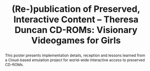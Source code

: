 ---
abstract: This poster presents implementation details, reception and lessons learned
  from a Cloud-based emulation project for world-wide interactive access to preserved
  CD-ROMs.
creators:
- Espenschied, Dragan
- Valizada, Isgandar
- Stobbe, Oleg
- Liebetraut, Thomas
- Rechert, Klaus
date: null
document_url: https://services.phaidra.univie.ac.at/api/object/o:429586/download
grand_parent: iPRES
institutions: []
keywords:
- emulation
- cd-rom preservation
- access
- case-study
landing_page_url: https://phaidra.univie.ac.at/o:429586
language: eng
layout: publication
license: CC BY 4.0 International
notes_url: null
parent: iPRES 2015
presentation_url: null
publication_type: poster
size: 514672
source_name: iPRES
title: '(Re-)publication of Preserved, Interactive Content – Theresa Duncan CD-ROMs:
  Visionary Videogames for Girls'
year: 2015
---